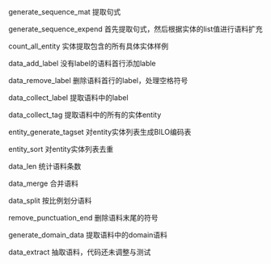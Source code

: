 generate_sequence_mat 提取句式

generate_sequence_expend 首先提取句式，然后根据实体的list值进行语料扩充

count_all_entity 实体提取包含的所有具体实体样例

data_add_label 没有label的语料首行添加lable

data_remove_label 删除语料首行的label，处理空格符号

data_collect_label 提取语料中的label

data_collect_tag 提取语料中的所有的实体entity

entity_generate_tagset 对entity实体列表生成BILO编码表

entity_sort 对entity实体列表去重

data_len 统计语料条数

data_merge 合并语料

data_split 按比例划分语料

remove_punctuation_end 删除语料末尾的符号

generate_domain_data 提取语料中的domain语料

data_extract 抽取语料，代码还未调整与测试

